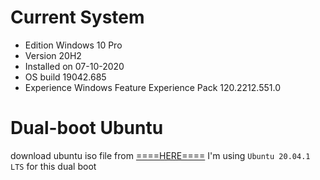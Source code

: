 # Current System
- Edition	Windows 10 Pro
- Version	20H2
- Installed on	‎07-‎10-‎2020
- OS build	19042.685
- Experience	Windows Feature Experience Pack 120.2212.551.0


# Dual-boot Ubuntu

download ubuntu iso file from [====HERE====](https://ubuntu.com/download/desktop)
I'm using `Ubuntu 20.04.1 LTS` for this dual boot
